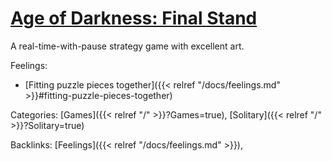 # [Age of Darkness: Final Stand](https://www.ageofdarkness.com/)

A real-time-with-pause strategy game with excellent art. 

Feelings: 

  - [Fitting puzzle pieces together]({{< relref "/docs/feelings.md" >}}#fitting-puzzle-pieces-together)

Categories: [Games]({{< relref "/" >}}?Games=true),
[Solitary]({{< relref "/" >}}?Solitary=true)

Backlinks: [Feelings]({{< relref "/docs/feelings.md" >}}), 
